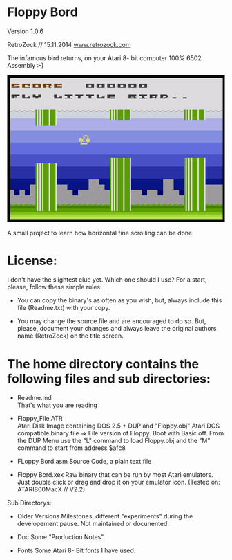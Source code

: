 Floppy Bord
===========================
Version 1.0.6

RetroZock // 15.11.2014
www.retrozock.com

The infamous bird returns, on your  Atari 8- bit computer
100% 6502 Assembly :-)

![](ScreenShot.png)

A small project to learn how horizontal fine scrolling can be done.

License:
========
I don't have the slightest clue yet. Which one should I use?
For a start, please, follow these simple rules:

- 	You can copy the binary's as often as you wish, but, always include this file 		(Readme.txt) with your copy.

-	You may change the source file and are encouraged to do so. But, please, document 	your changes and always leave the original authors name (RetroZock) on the title 	screen. 

The home directory contains the following files and sub directories:
====================================================================

- 	Readme.md		
	That's what you are reading

- 	Floppy_File.ATR			
	Atari Disk Image containing DOS 2.5 + DUP and "Floppy.obj"
	Atari DOS compatible binary file => File version of Floppy.
	Boot with Basic off. From the DUP Menu use the "L" command to load
	Floppy.obj and the "M" command to start from address $afc8

-	FLoppy Bord.asm
	Source Code, a plain text file

-	Floppy Bord.xex
	Raw binary that can be run by most Atari emulators. Just double click or
	drag and drop it on your emulator icon.
	(Tested on: ATARI800MacX // V2.2)

Sub Directorys:

- 	Older Versions
	Milestones, different "experiments" during the developement pause. 
	Not maintained or docunented. 

- 	Doc
	Some "Production Notes".

- 	Fonts
	Some Atari 8- Bit fonts I have used.

	




